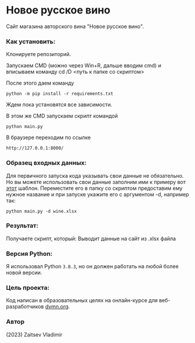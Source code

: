 # Новое русское вино

Сайт магазина авторского вина "Новое русское вино".

### Как установить:
Клонируете репозиторий.

Запускаем CMD (можно через Win+R, дальше вводим cmd) и вписываем команду cd /D <путь к папке со скриптом>

После этого даем команду
```
python -m pip install -r requirements.txt
```
Ждем пока установятся все зависимости.

В этом же CMD запускаем скрипт командой 
```
python main.py 
``` 

В браузере переходим по ссылке 
```
http://127.0.0.1:8000/
``` 
### Образец входных данных:
Для первичного запуска кода указывать свои данные не обязательно.
Но вы можете использовать свои данные заполним ими к примеру вот [этот](https://github.com/FOURWORDSALLCAPS/Sale_of_elite_wine/files/11498419/wine.xlsx) шаблон.
Переместите его в папку со скриптом предоставим ему нужное название и при запуске укажите его с аргументом -d, например так:
```
python main.py -d wine.xlsx
```

### Результат:
Получаете скрипт, который:
Выводит данные на сайт из .xlsx файла

### Версия Python: 
Я использовал Python `3.8.3`, но он должен работать на любой более новой версии.

### Цель проекта:
Код написан в образовательных целях на онлайн-курсе для веб-разработчиков [dvmn.org](https://dvmn.org/).

### Автор
(2023) Zaitsev Vladimir
